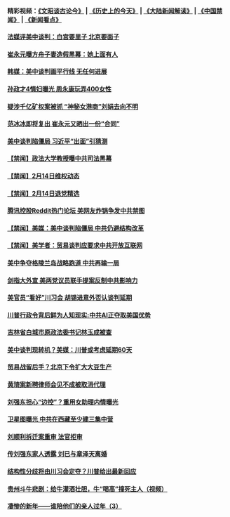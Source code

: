 #### 精彩视频：[《文昭谈古论今》](http://45.76.195.252/wenzhao) | [《历史上的今天》](http://45.76.195.252/today-in-history) | [《大陆新闻解读》](http://45.76.195.252/ntdtv-comedy) | [《中国禁闻》](http://45.76.195.252/ntdtv-news) | [《新闻看点》](http://45.76.195.252/news-insight) 

 #### [法媒评美中谈判：白宫要里子 北京要面子](../pages/prog204/a102512413.md?t=02150637) 

#### [崔永元曝方舟子妻造假黑幕：她上面有人](../pages/prog204/a102512365.md?t=02150637) 

#### [韩媒：美中谈判画平行线 无任何进展](../pages/prog204/a102512337.md?t=02150637) 

#### [孙政才4情妇曝光 周永康玩弄400女性](../pages/prog204/a102512318.md?t=02150637) 

#### [疑涉千亿矿权案被抓 “神秘女港商”刘娟去向不明](../pages/prog204/a102512311.md?t=02150637) 

#### [范冰冰即将复出 崔永元又晒出一份“合同”](../pages/prog204/a102512229.md?t=02150637) 


#### [美中谈判陷僵局 习近平“出面”引猜测](../pages/prog204/a102512205.md?t=02150637) 

#### [【禁闻】政法大学教授曝中共司法黑幕](../pages/prog204/a102512232.md?t=02150637) 

#### [【禁闻】2月14日维权动态](../pages/prog204/a102512178.md?t=02150637) 

#### [【禁闻】2月14日退党精选](../pages/prog204/a102512180.md?t=02150637) 

#### [腾讯控股Reddit热门论坛 美网友炸锅争发中共禁图](../pages/prog204/a102512139.md?t=02150637) 

#### [【禁闻】美媒：美中谈判陷僵局 中共仍避结构改革](../pages/prog204/a102512152.md?t=02150637) 

#### [【禁闻】美学者：贸易谈判应要求中共开放互联网](../pages/prog204/a102512094.md?t=02150637) 

#### [美中争夺格陵兰岛战略跑道 中共再输一局](../pages/prog204/a102512056.md?t=02150637) 

#### [剑指大外宣 美两党议员联手提案反制中共影响力](../pages/prog204/a102511991.md?t=02150637) 

#### [美官员“看好”川习会 胡锡进意外否认谈判延期](../pages/prog204/a102511972.md?t=02150637) 

#### [川普行政令背后鲜为人知现实:中共AI正夺取美国优势](../pages/prog204/a102511628.md?t=02150637) 

#### [吉林省白城市原政法委书记林玉成被查](../pages/prog204/a102511910.md?t=02150637) 


#### [美中谈判现转机？美媒：川普或考虑延期60天](../pages/prog204/a102511793.md?t=02150637) 

#### [贸易战留后手？北京下令扩大大豆生产](../pages/prog204/a102511805.md?t=02150637) 

#### [黄琦案新聘律师会见不成被取消代理](../pages/prog204/a102511798.md?t=02150637) 

#### [刘强东担心“边控”？重用女助理内情曝光](../pages/prog204/a102511723.md?t=02150637) 

#### [卫星图曝光 中共在西藏至少建三集中营](../pages/prog204/a102511781.md?t=02150637) 

#### [刘顺利拆迁案重审 法官拒审](../pages/prog204/a102511775.md?t=02150637) 

#### [传刘强东家人透露  刘已与章泽天离婚](../pages/prog204/a102511706.md?t=02150637) 

#### [结构性分歧将由川习会定夺？川普给出最新回应](../pages/prog204/a102511192.md?t=02150637) 

#### [贵州斗牛悲剧：给牛灌酒壮胆，牛“喝高”撞死主人（视频）](../pages/prog204/a102511679.md?t=02150637) 

#### [凄惨的新年——谁陪他们的亲人过年（3）](../pages/prog204/a102511698.md?t=02150637) 

